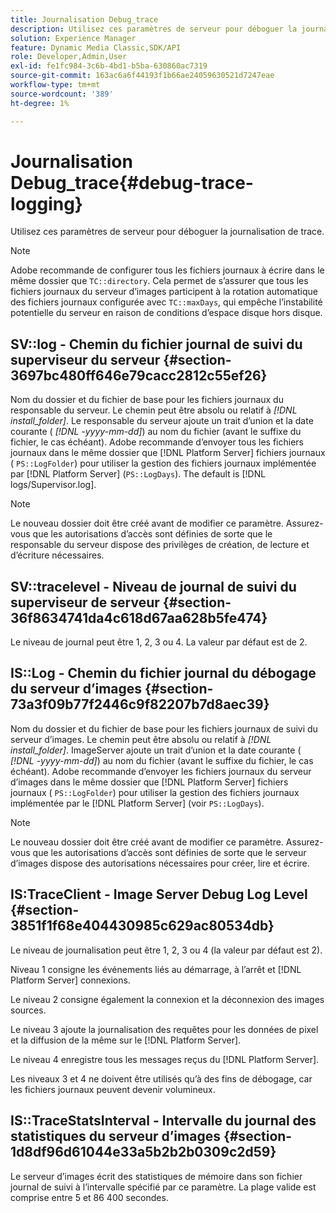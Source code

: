 ```yaml
---
title: Journalisation Debug_trace
description: Utilisez ces paramètres de serveur pour déboguer la journalisation de trace.
solution: Experience Manager
feature: Dynamic Media Classic,SDK/API
role: Developer,Admin,User
exl-id: fe1fc984-3c6b-4bd1-b5ba-630860ac7319
source-git-commit: 163ac6a6f44193f1b66ae24059630521d7247eae
workflow-type: tm+mt
source-wordcount: '389'
ht-degree: 1%

---
```


# Journalisation Debug_trace{#debug-trace-logging}

Utilisez ces paramètres de serveur pour déboguer la journalisation de trace.

>[!NOTE]
>
>Adobe recommande de configurer tous les fichiers journaux à écrire dans le même dossier que `TC::directory`. Cela permet de s’assurer que tous les fichiers journaux du serveur d’images participent à la rotation automatique des fichiers journaux configurée avec `TC::maxDays`, qui empêche l’instabilité potentielle du serveur en raison de conditions d’espace disque hors disque.

## SV::log - Chemin du fichier journal de suivi du superviseur du serveur {#section-3697bc480ff646e79cacc2812c55ef26}

Nom du dossier et du fichier de base pour les fichiers journaux du responsable du serveur. Le chemin peut être absolu ou relatif à *[!DNL install_folder]*. Le responsable du serveur ajoute un trait d’union et la date courante ( *[!DNL -yyyy-mm-dd]*) au nom du fichier (avant le suffixe du fichier, le cas échéant). Adobe recommande d’envoyer tous les fichiers journaux dans le même dossier que [!DNL Platform Server] fichiers journaux ( `PS::LogFolder`) pour utiliser la gestion des fichiers journaux implémentée par [!DNL Platform Server] (`PS::LogDays`). The default is [!DNL logs/Supervisor.log].

>[!NOTE]
>
>Le nouveau dossier doit être créé avant de modifier ce paramètre. Assurez-vous que les autorisations d’accès sont définies de sorte que le responsable du serveur dispose des privilèges de création, de lecture et d’écriture nécessaires.

## SV::tracelevel - Niveau de journal de suivi du superviseur de serveur {#section-36f8634741da4c618d67aa628b5fe474}

Le niveau de journal peut être 1, 2, 3 ou 4. La valeur par défaut est de 2.

## IS::Log - Chemin du fichier journal du débogage du serveur d’images {#section-73a3f09b77f2446c9f82207b7d8aec39}

Nom du dossier et du fichier de base pour les fichiers journaux de suivi du serveur d’images. Le chemin peut être absolu ou relatif à *[!DNL install_folder]*. ImageServer ajoute un trait d’union et la date courante ( *[!DNL -yyyy-mm-dd]*) au nom du fichier (avant le suffixe du fichier, le cas échéant). Adobe recommande d’envoyer les fichiers journaux du serveur d’images dans le même dossier que [!DNL Platform Server] fichiers journaux ( `PS::LogFolder`) pour utiliser la gestion des fichiers journaux implémentée par le [!DNL Platform Server] (voir `PS::LogDays`).

>[!NOTE]
>
>Le nouveau dossier doit être créé avant de modifier ce paramètre. Assurez-vous que les autorisations d’accès sont définies de sorte que le serveur d’images dispose des autorisations nécessaires pour créer, lire et écrire.

## IS:TraceClient - Image Server Debug Log Level {#section-3851f1f68e404430985c629ac80534db}

Le niveau de journalisation peut être 1, 2, 3 ou 4 (la valeur par défaut est 2).

Niveau 1 consigne les événements liés au démarrage, à l’arrêt et [!DNL Platform Server] connexions.

Le niveau 2 consigne également la connexion et la déconnexion des images sources.

Le niveau 3 ajoute la journalisation des requêtes pour les données de pixel et la diffusion de la même sur le [!DNL Platform Server].

Le niveau 4 enregistre tous les messages reçus du [!DNL Platform Server].

Les niveaux 3 et 4 ne doivent être utilisés qu’à des fins de débogage, car les fichiers journaux peuvent devenir volumineux.

## IS::TraceStatsInterval - Intervalle du journal des statistiques du serveur d’images {#section-1d8df96d61044e33a5b2b2b0309c2d59}

Le serveur d’images écrit des statistiques de mémoire dans son fichier journal de suivi à l’intervalle spécifié par ce paramètre. La plage valide est comprise entre 5 et 86 400 secondes.
